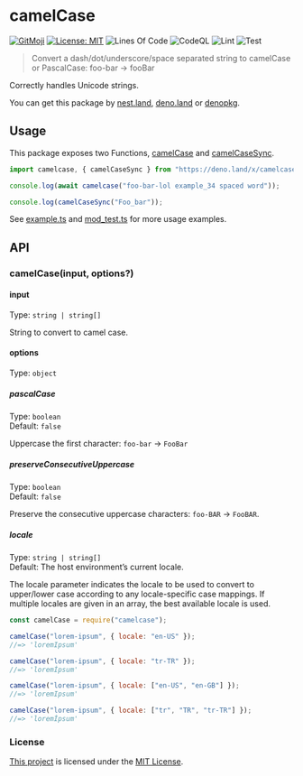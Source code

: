 # camelCase

[![GitMoji](https://img.shields.io/badge/Gitmoji-%F0%9F%8E%A8%20-FFDD67.svg)](https://gitmoji.dev)
[![License: MIT](https://img.shields.io/badge/License-MIT-blue.svg)](https://opensource.org/licenses/MIT)
![Lines Of Code](https://img.shields.io/tokei/lines/github.com/UltiRequiem/deno-camelcase?color=blue&label=Total%20Lines)
![CodeQL](https://github.com/UltiRequiem/deno-camelcase/workflows/CodeQL/badge.svg)
![Lint](https://github.com/UltiRequiem/deno-camelcase/workflows/Lint/badge.svg)
![Test](https://github.com/UltiRequiem/deno-camelcase/workflows/Test/badge.svg)

> Convert a dash/dot/underscore/space separated string to camelCase or PascalCase: foo-bar → fooBar

Correctly handles Unicode strings.

You can get this package by [nest.land](https://nest.land/package/camelcase),
[deno.land](https://deno.land/x/camelcase) or [denopkg](https://denopkg.com/UltiRequiem/deno-camelcase/mod.ts).

## Usage

This package exposes two Functions,
[camelCase](https://github.com/UltiRequiem/deno-camelcase/blob/main/mod.ts#L101) and
[camelCaseSync](https://github.com/UltiRequiem/deno-camelcase/blob/main/mod.ts#L55).

```typescript
import camelcase, { camelCaseSync } from "https://deno.land/x/camelcase/mod.ts";

console.log(await camelcase("foo-bar-lol example_34 spaced word"));

console.log(camelCaseSync("Foo_bar"));
```

See [example.ts](./example.ts) and [mod_test.ts](./mod_test.ts) for more usage examples.

## API

### camelCase(input, options?)

#### input

Type: `string | string[]`

String to convert to camel case.

#### options

Type: `object`

##### pascalCase

Type: `boolean`\
Default: `false`

Uppercase the first character: `foo-bar` → `FooBar`

##### preserveConsecutiveUppercase

Type: `boolean`\
Default: `false`

Preserve the consecutive uppercase characters: `foo-BAR` → `FooBAR`.

##### locale

Type: `string | string[]`\
Default: The host environment’s current locale.

The locale parameter indicates the locale to be used to convert to upper/lower case according to any locale-specific case mappings. If multiple locales are given in an array, the best available locale is used.

```js
const camelCase = require("camelcase");

camelCase("lorem-ipsum", { locale: "en-US" });
//=> 'loremIpsum'

camelCase("lorem-ipsum", { locale: "tr-TR" });
//=> 'loremİpsum'

camelCase("lorem-ipsum", { locale: ["en-US", "en-GB"] });
//=> 'loremIpsum'

camelCase("lorem-ipsum", { locale: ["tr", "TR", "tr-TR"] });
//=> 'loremİpsum'
```

### License

[This project](https://deno.land/x/camelcase) is licensed under the
[MIT License](./LICENSE.md).
